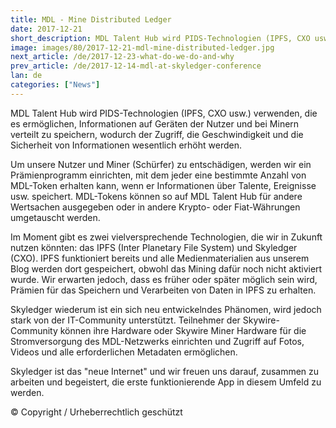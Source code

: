 ```yaml
---
title: MDL - Mine Distributed Ledger
date: 2017-12-21
short_description: MDL Talent Hub wird PIDS-Technologien (IPFS, CXO usw.) verwenden, die es ermöglichen
image: images/80/2017-12-21-mdl-mine-distributed-ledger.jpg
next_article: /de/2017-12-23-what-do-we-do-and-why
prev_article: /de/2017-12-14-mdl-at-skyledger-conference
lan: de
categories: ["News"]
---
```


MDL Talent Hub wird PIDS-Technologien (IPFS, CXO usw.) verwenden, die es ermöglichen, Informationen auf Geräten der Nutzer und bei Minern verteilt zu speichern, wodurch der Zugriff, die Geschwindigkeit und die Sicherheit von Informationen wesentlich erhöht werden.

Um unsere Nutzer und Miner (Schürfer)  zu entschädigen, werden wir ein Prämienprogramm einrichten, mit dem jeder eine bestimmte Anzahl von MDL-Token erhalten kann, wenn er Informationen über Talente, Ereignisse usw. speichert. MDL-Tokens können so auf MDL Talent Hub für andere Wertsachen ausgegeben oder in andere Krypto- oder Fiat-Währungen umgetauscht werden.

Im Moment gibt es zwei vielversprechende Technologien, die wir in Zukunft nutzen könnten: das IPFS (Inter Planetary File System) und Skyledger (CXO). IPFS funktioniert bereits und alle Medienmaterialien aus unserem Blog werden dort gespeichert, obwohl das Mining dafür noch nicht aktiviert wurde. Wir erwarten jedoch, dass es früher oder später möglich sein wird, Prämien für das Speichern und Verarbeiten von Daten in IPFS zu erhalten.

Skyledger wiederum ist ein sich neu entwickelndes Phänomen, wird jedoch stark von der IT-Community unterstützt. Teilnehmer der Skywire-Community können ihre Hardware oder Skywire Miner Hardware für die Stromversorgung des MDL-Netzwerks einrichten und Zugriff auf Fotos, Videos und alle erforderlichen Metadaten ermöglichen.

Skyledger ist das "neue Internet" und wir freuen uns darauf, zusammen zu arbeiten und begeistert, die erste funktionierende App in diesem Umfeld zu werden.

© Copyright / Urheberrechtlich geschützt
